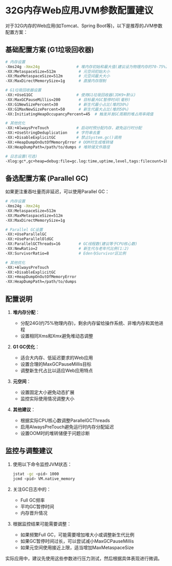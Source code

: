 # 32G内存Web应用JVM参数配置建议

对于32G内存的Web应用(如Tomcat、Spring Boot等)，以下是推荐的JVM参数配置方案：

## 基础配置方案 (G1垃圾回收器)

```bash
# 内存设置
-Xms24g -Xmx24g                # 堆内存初始和最大值(建议设为物理内存的70-75%)
-XX:MetaspaceSize=512m          # 元空间初始大小
-XX:MaxMetaspaceSize=512m       # 元空间最大大小
-XX:MaxDirectMemorySize=1g      # 直接内存限制

# G1垃圾回收器设置
-XX:+UseG1GC                   # 使用G1垃圾回收器(JDK9+默认)
-XX:MaxGCPauseMillis=200        # 目标最大GC暂停时间(毫秒)
-XX:G1NewSizePercent=30         # 新生代最小占比(堆的30%)
-XX:G1MaxNewSizePercent=50      # 新生代最大占比(堆的50%)
-XX:InitiatingHeapOccupancyPercent=45  # 触发并发GC周期的堆占用率阈值

# 其他优化
-XX:+AlwaysPreTouch            # 启动时预分配内存，避免运行时分配
-XX:+UseStringDeduplication    # 字符串去重
-XX:+DisableExplicitGC         # 禁止System.gc()调用
-XX:+HeapDumpOnOutOfMemoryError # OOM时生成堆转储
-XX:HeapDumpPath=/path/to/dumps # 堆转储文件路径

# 日志设置(可选)
-Xlog:gc*,gc+heap=debug:file=gc.log:time,uptime,level,tags:filecount=10,filesize=50m
```

## 备选配置方案 (Parallel GC)

如果更注重吞吐量而非延迟，可以使用Parallel GC：

```bash
# 内存设置
-Xms24g -Xmx24g
-XX:MetaspaceSize=512m
-XX:MaxMetaspaceSize=512m
-XX:MaxDirectMemorySize=1g

# Parallel GC设置
-XX:+UseParallelGC
-XX:+UseParallelOldGC
-XX:ParallelGCThreads=16        # GC线程数(建议等于CPU核心数)
-XX:NewRatio=2                  # 新生代与老年代比例(1:2)
-XX:SurvivorRatio=8             # Eden与Survivor区比例

# 其他优化
-XX:+AlwaysPreTouch
-XX:+DisableExplicitGC
-XX:+HeapDumpOnOutOfMemoryError
-XX:HeapDumpPath=/path/to/dumps
```

## 配置说明

1. **堆内存分配**：
    - 分配24G(约75%物理内存)，剩余内存留给操作系统、非堆内存和其他进程
    - 设置相同Xms和Xmx避免堆动态调整

2. **G1 GC优化**：
    - 适合大内存、低延迟要求的Web应用
    - 设置合理的MaxGCPauseMillis目标
    - 调整新生代占比以适应Web应用特点

3. **元空间**：
    - 设置固定大小避免动态扩展
    - 监控实际使用情况调整大小

4. **其他建议**：
    - 根据实际CPU核心数调整ParallelGCThreads
    - 启用AlwaysPreTouch避免运行时内存分配延迟
    - 设置OOM时的堆转储便于问题诊断

## 监控与调整建议

1. 使用以下命令监控JVM状态：
   ```bash
   jstat -gc <pid> 1000
   jcmd <pid> VM.native_memory
   ```

2. 关注GC日志中的：
    - Full GC频率
    - 平均GC暂停时间
    - 内存晋升情况

3. 根据监控结果可能需要调整：
    - 如果频繁Full GC，可能需要增加堆大小或调整新生代比例
    - 如果GC暂停时间过长，可以尝试减小MaxGCPauseMillis
    - 如果元空间使用接近上限，适当增加MaxMetaspaceSize

实际应用中，建议先使用这些参数进行压力测试，然后根据具体表现进行微调。